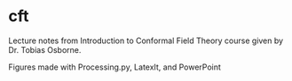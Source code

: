 # cft
Lecture notes from Introduction to Conformal Field Theory course given by Dr. Tobias Osborne.

Figures made with Processing.py, LatexIt, and PowerPoint
